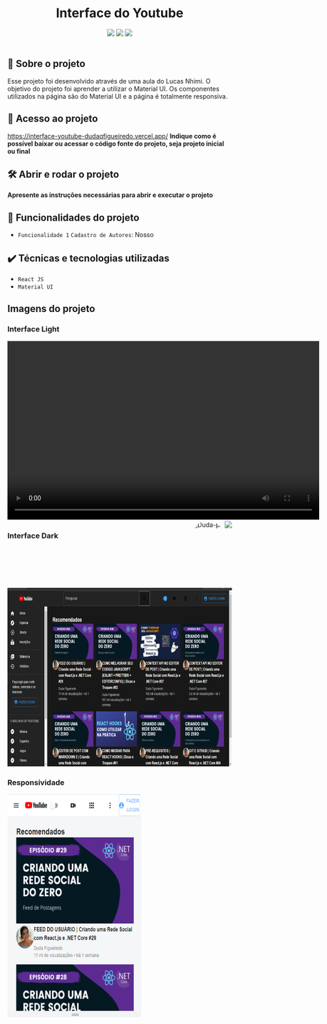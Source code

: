 <h1 align="center"> Interface do Youtube </h1>
<div align="center" display="flex" flex-direction="row">
<img src="https://img.shields.io/github/stars/Dudaqfigueiredo/Interface-Youtube" />
<img src="https://img.shields.io/badge/Status-Em%20constru%C3%A7%C3%A3o-red" />
<img src="https://img.shields.io/badge/Tecnologia-React-red" />
</div>
</br>

## 📑 Sobre o projeto
Esse projeto foi desenvolvido através de uma aula do Lucas Nhimi. O objetivo do projeto foi aprender a utilizar o Material UI.
Os componentes utilizados na página são do Material UI e a página é totalmente responsiva.


## 📁 Acesso ao projeto
https://interface-youtube-dudaqfigueiredo.vercel.app/
**Indique como é possível baixar ou acessar o código fonte do projeto, seja projeto inicial ou final**

## 🛠️ Abrir e rodar o projeto
**Apresente as instruções necessárias para abrir e executar o projeto**

## 🔨 Funcionalidades do projeto

- `Funcionalidade 1` `Cadastro de Autores`: Nosso 
## ✔️ Técnicas e tecnologias utilizadas

- ``React JS``
- ``Material UI``

## Imagens do projeto
### Interface Light
<video width="700" height="400" src="./public/Interfacegif.gif"></video>
<img align="right" height="150" src="https://media.discordapp.net/attachments/938893268765278308/956577241284886538/ezgif.com-gif-maker.gif?width=888&height=499">
<img align="right" alt="Duda-pic" height="150" style="border-radius:50px;" src="https://media.discordapp.net/attachments/938893268765278308/956577241284886538/ezgif.com-gif-maker.gif?width=888&height=499">

### Interface Dark
<img alt="Interface" width="700" height="400" src="./public/imagens/Interfacedark.png">

### Responsividade
<img alt="Interface" width="300" height="500" src="./public/imagens/Interfaceresponsiva.png">

